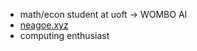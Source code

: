 - math/econ student at uoft -> WOMBO AI
- [neagoe.xyz](https://neagoe.xyz/)
- computing enthusiast
<!---
3xela/3xela is a ✨ special ✨ repository because its `README.md` (this file) appears on your GitHub profile.
You can click the Preview link to take a look at your changes.
--->
